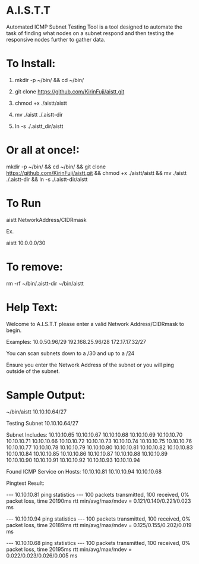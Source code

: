 # A.I.S.T.T

Automated ICMP Subnet Testing Tool is a tool designed to automate the task of finding what nodes on a subnet respond and then testing the responsive nodes further to gather data.

# To Install:

1. mkdir -p ~/bin/ && cd ~/bin/ 

2. git clone https://github.com/KirinFuji/aistt.git

3. chmod +x ./aistt/aistt

4. mv ./aistt ./.aistt-dir

5. ln -s ./.aistt_dir/aistt

# Or all at once!: 

mkdir -p ~/bin/ && cd ~/bin/ && git clone https://github.com/KirinFuji/aistt.git && chmod +x ./aistt/aistt && mv ./aistt ./.aistt-dir && ln -s ./.aistt-dir/aistt

# To Run

aistt NetworkAddress/CIDRmask

Ex.

aistt 10.0.0.0/30 

# To remove:

rm -rf ~/bin/.aistt-dir ~/bin/aistt

# Help Text:

Welcome to A.I.S.T.T please enter a valid Network Address/CIDRmask to begin.

Examples: 10.0.50.96/29 192.168.25.96/28 172.17.17.32/27

You can scan subnets down to a /30 and up to a /24

Ensure you enter the Network Address of the subnet or you will ping outside of the subnet.

# Sample Output:

~/bin/aistt 10.10.10.64/27

Testing Subnet 10.10.10.64/27

Subnet Includes:
10.10.10.65
10.10.10.67
10.10.10.68
10.10.10.69
10.10.10.70
10.10.10.71
10.10.10.66
10.10.10.72
10.10.10.73
10.10.10.74
10.10.10.75
10.10.10.76
10.10.10.77
10.10.10.78
10.10.10.79
10.10.10.80
10.10.10.81
10.10.10.82
10.10.10.83
10.10.10.84
10.10.10.85
10.10.10.86
10.10.10.87
10.10.10.88
10.10.10.89
10.10.10.90
10.10.10.91
10.10.10.92
10.10.10.93
10.10.10.94

Found ICMP Service on Hosts:
10.10.10.81
10.10.10.94
10.10.10.68

Pingtest Result:

--- 10.10.10.81 ping statistics ---
100 packets transmitted, 100 received, 0% packet loss, time 20190ms
rtt min/avg/max/mdev = 0.121/0.140/0.221/0.023 ms

--- 10.10.10.94 ping statistics ---
100 packets transmitted, 100 received, 0% packet loss, time 20189ms
rtt min/avg/max/mdev = 0.125/0.155/0.202/0.019 ms

--- 10.10.10.68 ping statistics ---
100 packets transmitted, 100 received, 0% packet loss, time 20195ms
rtt min/avg/max/mdev = 0.022/0.023/0.026/0.005 ms